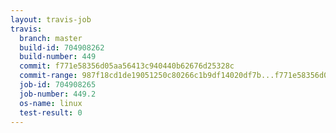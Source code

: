 ```yaml
---
layout: travis-job
travis:
  branch: master
  build-id: 704908262
  build-number: 449
  commit: f771e58356d05aa56413c940440b62676d25328c
  commit-range: 987f18cd1de19051250c80266c1b9df14020df7b...f771e58356d05aa56413c940440b62676d25328c
  job-id: 704908265
  job-number: 449.2
  os-name: linux
  test-result: 0
---
```

